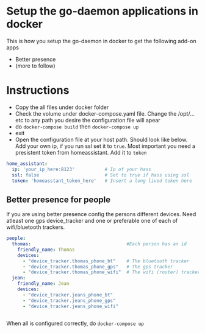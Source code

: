 # Setup the go-daemon applications in docker
This is how you setup the go-daemon in docker to get the following add-on apps
- Better presence
- (more to follow)

# Instructions
- Copy the all files under docker folder
- Check the volume under docker-compose.yaml file. Change the /opt/... etc to any path you desire the configuration file will apear
- do `docker-compose build` then `docker-compose up`
- exit 
- Open the configuration file at your host path. Should look like below. Add your own ip, if you run ssl set it to `true`. Most important you need a presistent token from homeassistant. Add it to `token`

```yaml
home_assistant:
  ip: 'your_ip_here:8123'           # Ip of your hass
  ssl: false                        # Set to true if hass using ssl
  token: 'homeasstant_token_here'   # Insert a long lived token here
```
## Better presence for people
If you are using better presence config the persons different devices. Need atleast one gps device_tracker and one or preferable one of each of wifi/bluetooth trackers.
```yaml
people:
  thomas:                                   #Each person has an id
    friendly_name: Thomas
    devices:
      - "device_tracker.thomas_phone_bt"    # The bluetooth tracker
      - "device_tracker.thomas_phone_gps"   # The gps tracker
      - "device_tracker.thomas_phone_wifi"  # The wifi (router) tracker
  jean:
    friendly_name: Jean
    devices:
      - "device_tracker.jeans_phone_bt"
      - "device_tracker.jeans_phone_gps"
      - "device_tracker.jeans_phone_wifi"
      
```

When all is configured correctly, do `docker-compose up`